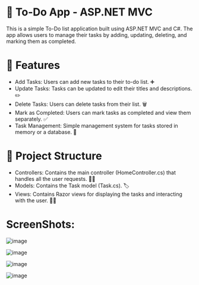 # 📝 To-Do App - ASP.NET MVC

This is a simple To-Do list application built using ASP.NET MVC and C#. The app allows users to manage their tasks by adding, updating, deleting, and marking them as completed.

# 🚀 Features
- Add Tasks: Users can add new tasks to their to-do list. ➕
- Update Tasks: Tasks can be updated to edit their titles and descriptions. ✏️
- Delete Tasks: Users can delete tasks from their list. 🗑️
- Mark as Completed: Users can mark tasks as completed and view them separately. ✅
- Task Management: Simple management system for tasks stored in memory or a database. 🔄

# 📂 Project Structure
- Controllers: Contains the main controller (HomeController.cs) that handles all the user requests. 🧑‍💻
- Models: Contains the Task model (Task.cs). 🏷️
- Views: Contains Razor views for displaying the tasks and interacting with the user. 👩‍💻


# ScreenShots:

![image](https://github.com/user-attachments/assets/56e1fb19-736a-4eec-aed8-817c9e2d7f48)

![image](https://github.com/user-attachments/assets/2d8f42a6-c560-4dc0-a5b2-fada5a7bd617)

![image](https://github.com/user-attachments/assets/2bfb6ac6-a3f0-4836-a381-c777a1941757)

![image](https://github.com/user-attachments/assets/00db75a0-2803-4985-90e0-31085f7d653d)


